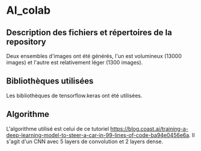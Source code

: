 # AI_colab
## Description des fichiers et répertoires de la repository
Deux ensembles d'images ont été générés, l'un est volumineux (13000 images) et l'autre est relativement léger (1300 images).
## Bibliothèques utilisées
Les bibliothèques de tensorflow.keras ont été utilisées.
## Algorithme
L'algorithme utilisé est celui de ce tutoriel https://blog.coast.ai/training-a-deep-learning-model-to-steer-a-car-in-99-lines-of-code-ba94e0456e6a.
Il s'agit d'un CNN avec 5 layers de convolution et 2 layers dense.
